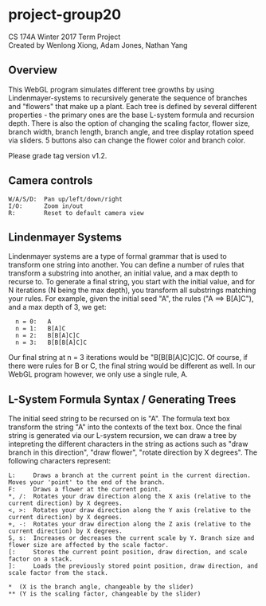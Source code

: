 # project-group20
CS 174A Winter 2017 Term Project  
Created by Wenlong Xiong, Adam Jones, Nathan Yang  

## Overview
This WebGL program simulates different tree growths by using Lindenmayer-systems to recursively generate the sequence of branches and "flowers" that make up a plant. Each tree is defined by several different properties - the primary ones are the base L-system formula and recursion depth. There is also the option of changing the scaling factor,  flower size, branch width, branch length, branch angle, and tree display rotation speed via sliders. 5 buttons also can change the flower color and branch color.  

Please grade tag version v1.2.

## Camera controls
```
W/A/S/D:  Pan up/left/down/right
I/O:      Zoom in/out
R:        Reset to default camera view
```

## Lindenmayer Systems  
Lindenmayer systems are a type of formal grammar that is used to transform one string into another. You can define a number of rules that transform a substring into another, an initial value, and a max depth to recurse to. To generate a final string, you start with the initial value, and for N iterations (N being the max depth), you transform  all substrings matching your rules.
For example, given the initial seed "A", the rules ("A ==> B[A]C"), and a max depth of 3, we get:  
```
  n = 0:   A
  n = 1:   B[A]C
  n = 2:   B[B[A]C]C
  n = 3:   B[B[B[A]C]C
```
Our final string at n = 3 iterations would be "B[B[B[A]C]C]C. Of course, if there were rules for B or C, the final string would be different as well. In our WebGL program however, we only use a single rule, A.    

## L-System Formula Syntax / Generating Trees
The initial seed string to be recursed on is "A". The formula text box transform the string "A" into the contexts of the text box. Once the final string is generated via our L-system recursion, we can draw a tree by intepreting the different characters in the string as actions such as "draw branch in this direction", "draw flower", "rotate direction by X degrees".
The following characters represent:   
```
L:     Draws a branch at the current point in the current direction. Moves your 'point' to the end of the branch.
F:     Draws a flower at the current point.
*, /:  Rotates your draw direction along the X axis (relative to the current direction) by X degrees.
<, >:  Rotates your draw direction along the Y axis (relative to the current direction) by X degrees.
+, -:  Rotates your draw direction along the Z axis (relative to the current direction) by X degrees.
S, s:  Increases or decreases the current scale by Y. Branch size and flower size are affected by the scale factor.
[:     Stores the current point position, draw direction, and scale factor on a stack.
]:     Loads the previously stored point position, draw direction, and scale factor from the stack.

*  (X is the branch angle, changeable by the slider)
** (Y is the scaling factor, changeable by the slider)
```
